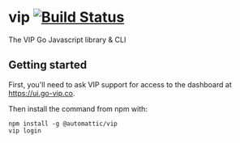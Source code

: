 # vip [![Build Status](https://travis-ci.com/Automattic/vip.svg?token=xWx9qCRAJeRdHxEcWW83&branch=master)](https://travis-ci.com/Automattic/vip)

The VIP Go Javascript library & CLI 

## Getting started

First, you'll need to ask VIP support for access to the dashboard at
https://ui.go-vip.co.

Then install the command from npm with:

```
npm install -g @automattic/vip
vip login
```
